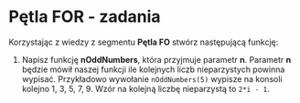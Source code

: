 # Pętla FOR - zadania

Korzystając z wiedzy z segmentu **Pętla FO** stwórz następującą funkcję:

1. Napisz funkcję **nOddNumbers**, która przyjmuje parametr **n**. Parametr **n** będzie mówił naszej funkcji ile kolejnych liczb nieparzystych powinna wypisać. Przykładowo wywołanie `nOddNumbers(5)` wypisze na konsoli kolejno 1, 3, 5, 7, 9. Wzór na kolejną liczbę nieparzystą to `2*i - 1`. 